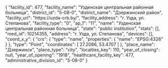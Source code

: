 {
    "facility_id": 477,
    "facility_name": "Узденская центральная районная больница",
    "district_id": "5-08-0",
    "district_name": "Дзержинский район",
    "facility_url": "https:\/\/uzda-crb.by\/",
    "facility_address": "г. Узда, ул. Степанова",
    "facility_type": "0",
    "ap_1": "11",
    "name": "Узденская центральная районная больница",
    "state": "public institution",
    "stats": [],
    "med_id": 10214355,
    "address": "г. Узда, ул. Степанова",
    "devices": [],
    "coord_x_y": {
        "crs": {
            "type": "name",
            "properties": {
                "name": "EPSG:4326"
            }
        },
        "type": "Point",
        "coordinates": [
            27.2086,
            53.4707
        ]
    },
    "place_name": "Дзержинск",
    "place_type": "city",
    "localties_key": 110,
    "year_of_closing": null,
    "year_of_opening": "1918",
    "healthcare_facility_key": 477,
    "administrative_division_id": "5-08-0"
}